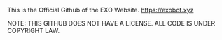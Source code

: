 This is the Official Github of the EXO Website. https://exobot.xyz

NOTE: THIS GITHUB DOES NOT HAVE A LICENSE. ALL CODE IS UNDER COPYRIGHT LAW.
